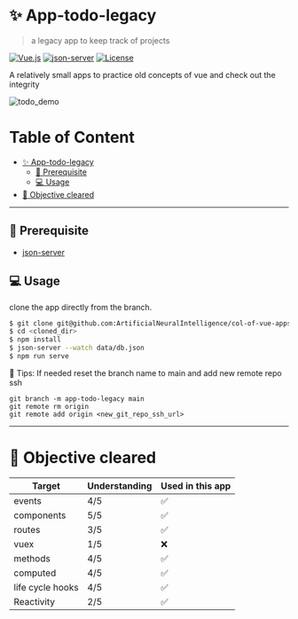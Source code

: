 # :sparkles: App-todo-legacy 
> a legacy app to keep track of projects

[![Vue.js](https://img.shields.io/badge/Vue-3.0.0-green.svg?style=for-the-badge&logo=vuedotjs)](https://cli.vuejs.org/)
[![json-server](https://img.shields.io/badge/json--server-0.16.3-orange.svg?style=for-the-badge&logo=json)](https://www.npmjs.com/package/json-server)
[![License](https://img.shields.io/badge/License-MIT-blue.svg?style=for-the-badge&logo=license)](https://opensource.org/licenses/MIT)

A relatively small apps to practice old concepts of vue and check out the integrity

![todo_demo](./todo_app_demo.png)

# Table of Content <!-- omit in toc -->
- [:sparkles: App-todo-legacy](#sparkles-app-todo-legacy)
  - [:floppy_disk: Prerequisite](#floppy_disk-prerequisite)
  - [:computer: Usage](#computer-usage)
- [:checkered_flag: Objective cleared](#checkered_flag-objective-cleared)

---
## :floppy_disk: Prerequisite
- [json-server](https://github.com/typicode/json-server)
## :computer: Usage
clone the app directly from the branch.

```bash
$ git clone git@github.com:ArtificialNeuralIntelligence/col-of-vue-apps.git --branch app-todo-legacy --single-branch
$ cd <cloned_dir>
$ npm install
$ json-server --watch data/db.json
$ npm run serve
```

:mega: Tips: If needed reset the branch name to main and add new remote repo ssh

```
git branch -m app-todo-legacy main
git remote rm origin
git remote add origin <new_git_repo_ssh_url>
```

---
# :checkered_flag: Objective cleared


| Target           | Understanding | Used in this app   |
| ---------------- | ------------- | ------------------ |
| events           | 4/5           | :white_check_mark: |
| components       | 5/5           | :white_check_mark: |
| routes           | 3/5           | :white_check_mark: |
| vuex             | 1/5           | :x:                |
| methods          | 4/5           | :white_check_mark: |
| computed         | 4/5           | :white_check_mark: |
| life cycle hooks | 4/5           | :white_check_mark: |
| Reactivity       | 2/5           | :white_check_mark: |

